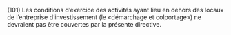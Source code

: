 (101) Les conditions d’exercice des activités ayant lieu en dehors des locaux de l’entreprise d’investissement (le «démarchage et colportage») ne devraient pas être couvertes par la présente directive.